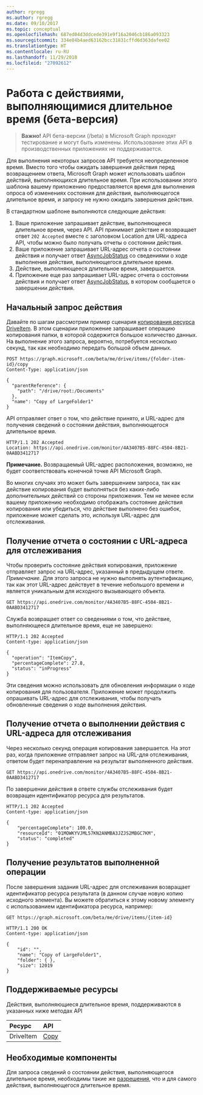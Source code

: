 ```yaml
---
author: rgregg
ms.author: rgregg
ms.date: 09/10/2017
ms.topic: conceptual
ms.openlocfilehash: 687ed04d3ddcede391e9f16a2046cb186a093323
ms.sourcegitcommit: 334e84b4aed63162bcc31831cffd6d363dafee02
ms.translationtype: HT
ms.contentlocale: ru-RU
ms.lasthandoff: 11/29/2018
ms.locfileid: "27092612"
---
```

# <a name="working-with-long-running-actions-beta"></a>Работа с действиями, выполняющимися длительное время (бета-версия)

> **Важно!** API бета-версии (/beta) в Microsoft Graph проходят тестирование и могут быть изменены. Использование этих API в производственных приложениях не поддерживается.

Для выполнения некоторых запросов API требуется неопределенное время.
Вместо того чтобы ожидать завершения действия перед возвращением ответа, Microsoft Graph может использовать шаблон действий, выполняющихся длительное время.
При использовании этого шаблона вашему приложению предоставляется время для выполнения опроса об изменениях состояния для действия, выполняющегося длительное время, и запросу не нужно ожидать завершения действия.

В стандартном шаблоне выполняются следующие действия:

1. Ваше приложение запрашивает действие, выполняющееся длительное время, через API. API принимает действие и возвращает ответ `202 Accepted` вместе с заголовком Location для URL-адреса API, чтобы можно было получать отчеты о состоянии действия.
2. Ваше приложение запрашивает URL-адрес отчета о состоянии действия и получает ответ [AsyncJobStatus](/graph/api/resources/asyncjobstatus?view=graph-rest-beta) со сведениями о ходе выполнения действия, выполняющегося длительное время.
3. Действие, выполняющееся длительное время, завершается. 
4. Приложение еще раз запрашивает URL-адрес отчета о состоянии действия и получает ответ [AsyncJobStatus](/graph/api/resources/asyncjobstatus?view=graph-rest-beta), в котором сообщается о завершении действия.

## <a name="initial-action-request"></a>Начальный запрос действия

Давайте по шагам рассмотрим пример сценария [копирования ресурса DriveItem](/graph/api/driveitem-copy?view=graph-rest-beta).
В этом сценарии приложение запрашивает операцию копирования папки, в которой содержится большое количество данных.
На выполнение этого запроса, вероятно, потребуется несколько секунд, так как необходимо передать большой объем данных.

<!-- { "blockType": "request", "name": "lro-copy-item-example", "scopes": "files.readwrite" } -->

```http
POST https://graph.microsoft.com/beta/me/drive/items/{folder-item-id}/copy
Content-Type: application/json

{
  "parentReference": {
    "path": "/drive/root:/Documents"
  },
  "name": "Copy of LargeFolder1"
}
```

API отправляет ответ о том, что действие принято, и URL-адрес для получения сведений о состоянии действия, выполняющегося длительное время.

<!-- { "blockType": "response" } -->

```http
HTTP/1.1 202 Accepted
Location: https://api.onedrive.com/monitor/4A3407B5-88FC-4504-8B21-0AABD3412717
```

**Примечание.** Возвращаемый URL-адрес расположения, возможно, не будет соответствовать конечной точке API Microsoft Graph.

Во многих случаях это может быть завершением запроса, так как действие копирования будет выполняться без каких-либо дополнительных действий со стороны приложения.
Тем не менее если вашему приложению необходимо отображать состояние действия копирования или убедиться, что действие выполнено без ошибок, приложение может сделать это, используя URL-адрес для отслеживания.

## <a name="retrieve-a-status-report-from-the-monitor-url"></a>Получение отчета о состоянии с URL-адреса для отслеживания

Чтобы проверить состояние действия копирования, приложение отправляет запрос на URL-адрес, указанный в предыдущем ответе.
*Примечание.* Для этого запроса не нужно выполнять аутентификацию, так как этот URL-адрес действует в течение небольшого времени и является уникальным для исходного вызывающего объекта. 

<!-- { "blockType": "request", "opaqueUrl": true, "name": "lro-check-status", "scopes": "files.readwrite" } -->

```http
GET https://api.onedrive.com/monitor/4A3407B5-88FC-4504-8B21-0AABD3412717
```

Служба возвращает ответ со сведениями о том, что действие, выполняющееся длительное время, еще не завершено:

<!-- { "blockType": "response", "@odata.type": "microsoft.graph.asyncJobStatus" } -->

```http
HTTP/1.1 202 Accepted
Content-type: application/json

{
  "operation": "ItemCopy",
  "percentageComplete": 27.8,
  "status": "inProgress"
}
```

Эти сведения можно использовать для обновления информации о ходе копирования для пользователя.
Приложение может продолжить опрашивать URL-адрес для отслеживания, чтобы получать обновленные сведения о ходе выполнения действия.

## <a name="retrieve-a-completed-status-report-from-the-monitor-url"></a>Получение отчета о выполнении действия с URL-адреса для отслеживания

Через несколько секунд операция копирования завершается.
На этот раз, когда приложение отправляет запрос на URL-для отслеживания, ответом будет перенаправление на результат выполненного действия.

<!-- { "blockType": "request", "opaqueUrl": true, "name": "lro-check-status-complete", "scopes": "files.readwrite" } -->

```http
GET https://api.onedrive.com/monitor/4A3407B5-88FC-4504-8B21-0AABD3412717
```

По завершении действия в ответе службы отслеживания будет возвращен идентификатор ресурса для результатов.

<!-- { "blockType": "response", "@odata.type": "microsoft.graph.asyncJobStatus" } -->

```http
HTTP/1.1 202 Accepted
Content-type: application/json

{
    "percentageComplete": 100.0,
    "resourceId": "01MOWKYVJML57KN2ANMBA3JZJS2MBGC7KM",
    "status": "completed"
}
```

## <a name="retrieve-the-results-of-the-completed-operation"></a>Получение результатов выполненной операции

После завершения задания URL-адрес для отслеживания возвращает идентификатор ресурса результата (в данном случае новую копию исходного элемента).
Вы можете обратиться к этому новому элементу с использованием идентификатора ресурса, например:

<!-- {
  "blockType": "request",
  "name": "lro-copy-item-example-complete",
  "scopes": "files.readwrite"
} -->

```http
GET https://graph.microsoft.com/beta/me/drive/items/{item-id}
```

<!-- { "blockType": "response", "@odata.type": "microsoft.graph.driveItem", "truncated": true } -->

```http
HTTP/1.1 200 OK
Content-type: application/json

{
    "id": "",
    "name": "Copy of LargeFolder1",
    "folder": { },
    "size": 12019
}
```

## <a name="supported-resources"></a>Поддерживаемые ресурсы

Действия, выполняющиеся длительное время, поддерживаются в указанных ниже методах API

| **Ресурс** | **API** |
|:------ | :------ |
| DriveItem | [Copy](/graph/api/driveitem-copy?view=graph-rest-beta) |

## <a name="prerequisites"></a>Необходимые компоненты

Для запроса сведений о состоянии действия, выполняющегося длительное время, необходимы такие же [разрешения](./permissions-reference.md), что и для самого действия, выполняющегося длительное время.




<!-- {
  "type": "#page.annotation",
  "description": "Monitor the progress of long-running actions in the API.",
  "keywords": "monitor,long,running,operation,action",
  "section": "documentation",
  "suppressions": [
    "Error: lro-check-status:
      Unable to locate a definition for resource type: microsoft.graph.asyncJobStatus",
    "Error: lro-check-status-complete:
      Unable to locate a definition for resource type: microsoft.graph.asyncJobStatus"
  ],
  "tocPath": "Concepts/Long running actions"
} -->
